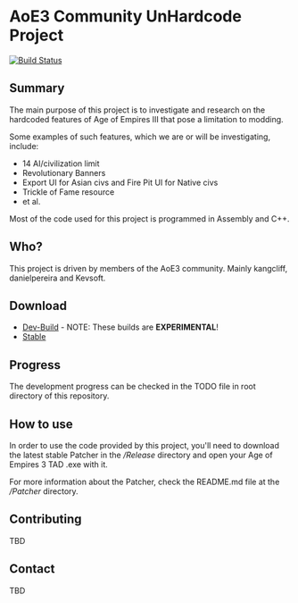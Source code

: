 # AoE3 Community UnHardcode Project

[![Build Status](https://ci.appveyor.com/api/projects/status/github/KevinW1998/AoE3UnHardcoded?svg=true)](https://ci.appveyor.com/project/KevinW1998/aoe3unhardcoded)

Summary
-------

The main purpose of this project is to investigate and research on the hardcoded features of Age of Empires III that pose a limitation to modding.

Some examples of such features, which we are or will be investigating, include:

* 14 AI/civilization limit
* Revolutionary Banners
* Export UI for Asian civs and Fire Pit UI for Native civs
* Trickle of Fame resource
* et al.

Most of the code used for this project is programmed in Assembly and C++.


Who?
----

This project is driven by members of the AoE3 community. Mainly kangcliff, danielpereira and Kevsoft.

Download
--------
* [Dev-Build](https://ci.appveyor.com/api/projects/KevinW1998/aoe3unhardcoded/artifacts/build-install%2FRelease%2FUHC.zip?job=Configuration%3A+Release) - NOTE: These builds are **EXPERIMENTAL**!
* [Stable](http://aoe3.heavengames.com/downloads/showfile.php?fileid=3776)


Progress
--------

The development progress can be checked in the TODO file in root directory of this repository.


How to use
----------

In order to use the code provided by this project, you'll need to download the latest stable Patcher in the _/Release_ directory and open your Age of Empires 3 TAD .exe with it.

For more information about the Patcher, check the README.md file at the _/Patcher_ directory.


Contributing
-----------------

TBD


Contact
----------

TBD

